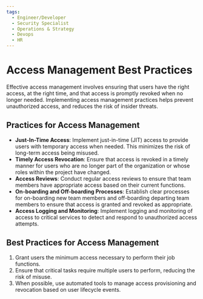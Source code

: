 ```yaml
---
tags:
  - Engineer/Developer
  - Security Specialist
  - Operations & Strategy
  - Devops
  - HR
---
```


# Access Management Best Practices


Effective access management involves ensuring that users have the right access, at the right time, and that access is promptly revoked when no longer needed. Implementing access management practices helps prevent unauthorized access, and reduces the risk of insider threats.

## Practices for Access Management

- **Just-In-Time Access**: Implement just-in-time (JIT) access to provide users with temporary access when needed. This minimizes the risk of long-term access being misused.
- **Timely Access Revocation**: Ensure that access is revoked in a timely manner for users who are no longer part of the organization or whose roles within the project have changed.
- **Access Reviews**: Conduct regular access reviews to ensure that team members have appropriate access based on their current functions.
- **On-boarding and Off-boarding Processes**: Establish clear processes for on-boarding new team members and off-boarding departing team members to ensure that access is granted and revoked as appropriate.
- **Access Logging and Monitoring**: Implement logging and monitoring of access to critical services to detect and respond to unauthorized access attempts.

## Best Practices for Access Management

1. Grant users the minimum access necessary to perform their job functions.
2. Ensure that critical tasks require multiple users to perform, reducing the risk of misuse.
3. When possible, use automated tools to manage access provisioning and revocation based on user lifecycle events.